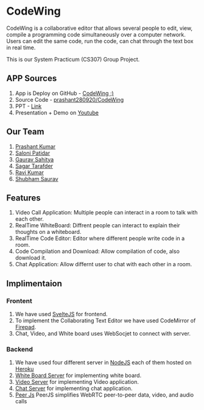 # CodeWing
CodeWing is a collaborative editor  that allows several people to edit, view, compile a programming code simultaneously  over a computer network. Users can edit the same code, run the code, can chat through the text box in real time. 

This is our System Practicum (CS307) Group Project.

## APP Sources
1. App is Deploy on GitHub - [CodeWing ;)](https://prashant280920.github.io/CodeWing/)
2. Source Code - [prashant280920/CodeWing](https://github.com/prashant280920/CodeWing)
3. PPT - [Link]()
4. Presentation + Demo on [Youtube](https://youtu.be/GrOmdXlWy04) 

## Our Team 

1. [Prashant Kumar](https://github.com/prashant280920)
2. [Saloni Patidar](https://github.com/Saloni1771)
3. [Gaurav Sahitya](https://github.com/gaurav-sahitya)
4. [Sagar Tarafder](https://github.com/sagartarafder6)
5. [Ravi Kumar](https://github.com/RaviKumar7870)
6. [Shubham Saurav](https://github.com/sauravshub1)

## Features
1. Video Call Application: Multiple people can interact in a room to talk with each other.
2. RealTime WhiteBoard: Diffrent people can interact to explain their thoughts on a whiteboard. 
3. RealTime Code Editor: Editor where different people write code in a room.
4. Code Compilation and Download: Allow compilation of code, also download it.
5. Chat Application: Allow differnt user to chat with each other in a room.

## Implimentaion
### Frontent
1. We have used [SvelteJS](https://svelte.dev/) for frontend.
2. To implement the Collaborating Text Editor we have used CodeMirror of [Firepad](https://firepad.io/examples/#-rrTN85TPay).
3. Chat, Video, and White board uses WebSocjet to connect with server.

### Backend
1. We have used four different server in [NodeJS](https://nodejs.org/en/) each of them hosted on [Heroku](https://www.heroku.com/) 
2. [White Board Server](https://github.com/salon280920/wb_server) for implementing white board.
3. [Video Server](https://github.com/salon280920/video_server) for implementing Video application.
4. [Chat Server](https://github.com/salon280920/chat_server) for implementing chat application.
5. [Peer Js](https://peerjs.com/#:~:text=PeerJS%20simplifies%20WebRTC%20peer%2Dto,connection%20to%20a%20remote%20peer.) PeerJS simplifies WebRTC peer-to-peer data, video, and audio calls

